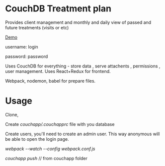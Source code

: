 # CouchDB Treatment plan
Provides client management and monthly and daily view of passed and future treatments (visits or etc)

[Demo](https://copyhold.cloudant.com/demo-beds/_design/krovati-couch/index.html)

username: login

password: password

Uses CouchDB for everything - store data , serve attachents , permissions , user management.
Uses React+Redux for frontend.

Webpack, nodemon, babel for prepare files.

# Usage

Clone,

Create *couchapp/.couchapprc* file with you database

Create users, you'll need to create an admin user. This way anonymous will be able to open the login page.

*webpack --watch --config webpack.conf.js*

*couchapp push* // from couchapp folder
